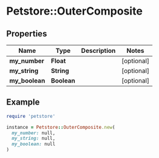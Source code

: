 # Petstore::OuterComposite

## Properties

| Name | Type | Description | Notes |
| ---- | ---- | ----------- | ----- |
| **my_number** | **Float** |  | [optional] |
| **my_string** | **String** |  | [optional] |
| **my_boolean** | **Boolean** |  | [optional] |

## Example

```ruby
require 'petstore'

instance = Petstore::OuterComposite.new(
  my_number: null,
  my_string: null,
  my_boolean: null
)
```

